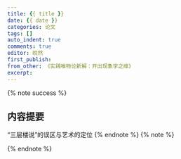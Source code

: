 ```yaml
---
title: {{ title }}
date: {{ date }}
categories: 论文
tags: []
auto_indent: true
comments: true
editor: 皎然
first_publish:
from_other: 《实践唯物论新解：开出现象学之维》
excerpt:
---
```

{% note success %}
## 内容提要
“三层楼说”的误区与艺术的定位
{% endnote %}
{% note %}

{% endnote %}
